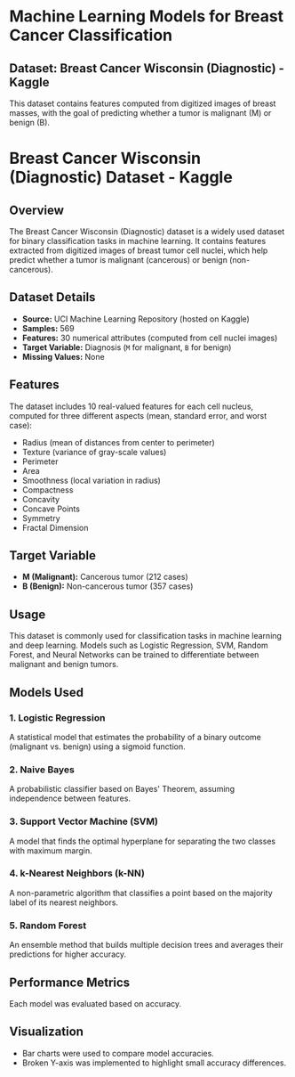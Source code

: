 <h1>Machine Learning Models for Breast Cancer Classification</h1>

<h2>Dataset: Breast Cancer Wisconsin (Diagnostic) - Kaggle</h2>
<p>This dataset contains features computed from digitized images of breast masses, with the goal of predicting whether a tumor is malignant (M) or benign (B).</p>
<h1>Breast Cancer Wisconsin (Diagnostic) Dataset - Kaggle</h1>

<h2>Overview</h2>
<p>The Breast Cancer Wisconsin (Diagnostic) dataset is a widely used dataset for binary classification tasks in machine learning. It contains features extracted from digitized images of breast tumor cell nuclei, which help predict whether a tumor is malignant (cancerous) or benign (non-cancerous).</p>

<h2>Dataset Details</h2>
<ul>
    <li><strong>Source:</strong> UCI Machine Learning Repository (hosted on Kaggle)</li>
    <li><strong>Samples:</strong> 569</li>
    <li><strong>Features:</strong> 30 numerical attributes (computed from cell nuclei images)</li>
    <li><strong>Target Variable:</strong> Diagnosis (<code>M</code> for malignant, <code>B</code> for benign)</li>
    <li><strong>Missing Values:</strong> None</li>
</ul>

<h2>Features</h2>
<p>The dataset includes 10 real-valued features for each cell nucleus, computed for three different aspects (mean, standard error, and worst case):</p>
<ul>
    <li>Radius (mean of distances from center to perimeter)</li>
    <li>Texture (variance of gray-scale values)</li>
    <li>Perimeter</li>
    <li>Area</li>
    <li>Smoothness (local variation in radius)</li>
    <li>Compactness</li>
    <li>Concavity</li>
    <li>Concave Points</li>
    <li>Symmetry</li>
    <li>Fractal Dimension</li>
</ul>

<h2>Target Variable</h2>
<ul>
    <li><strong>M (Malignant):</strong> Cancerous tumor (212 cases)</li>
    <li><strong>B (Benign):</strong> Non-cancerous tumor (357 cases)</li>
</ul>

<h2>Usage</h2>
<p>This dataset is commonly used for classification tasks in machine learning and deep learning. Models such as Logistic Regression, SVM, Random Forest, and Neural Networks can be trained to differentiate between malignant and benign tumors.</p>

<h2>Models Used</h2>

<h3>1. Logistic Regression</h3>
<p>A statistical model that estimates the probability of a binary outcome (malignant vs. benign) using a sigmoid function.</p>

<h3>2. Naive Bayes</h3>
<p>A probabilistic classifier based on Bayes' Theorem, assuming independence between features.</p>

<h3>3. Support Vector Machine (SVM)</h3>
<p>A model that finds the optimal hyperplane for separating the two classes with maximum margin.</p>

<h3>4. k-Nearest Neighbors (k-NN)</h3>
<p>A non-parametric algorithm that classifies a point based on the majority label of its nearest neighbors.</p>

<h3>5. Random Forest</h3>
<p>An ensemble method that builds multiple decision trees and averages their predictions for higher accuracy.</p>

<h2>Performance Metrics</h2>
<p>Each model was evaluated based on accuracy.</p>

<h2>Visualization</h2>
<ul>
    <li>Bar charts were used to compare model accuracies.</li>
    <li>Broken Y-axis was implemented to highlight small accuracy differences.</li>
</ul>
